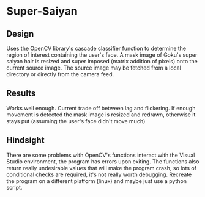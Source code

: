 # Super-Saiyan

Design
-----------------------------------------------------------------------------------------------------------------------------------------
Uses the OpenCV library's cascade classifier function to determine the region of interest containing the user's face.
A mask image of Goku's super saiyan hair is resized and super imposed (matrix addition of pixels) onto the current source image.
The source image may be fetched from a local directory or directly from the camera feed. 

Results
-----------------------------------------------------------------------------------------------------------------------------------------
Works well enough.
Current trade off between lag and flickering.
If enough movement is detected the mask image is resized and redrawn, otherwise it stays put (assuming the user's face didn't move much)

Hindsight
-----------------------------------------------------------------------------------------------------------------------------------------
There are some problems with OpenCV's functions interact with the Visual Studio environment, the program has errors upon exiting.
The functions also return really undesirable values that will make the program crash, so lots of conditional checks are required, it's 
not really worth debugging.
Recreate the program on a different platform (linux) and maybe just use a python script.
